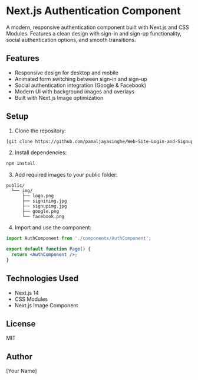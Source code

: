 # Next.js Authentication Component

A modern, responsive authentication component built with Next.js and CSS Modules. Features a clean design with sign-in and sign-up functionality, social authentication options, and smooth transitions.

## Features

- Responsive design for desktop and mobile
- Animated form switching between sign-in and sign-up
- Social authentication integration (Google & Facebook)
- Modern UI with background images and overlays
- Built with Next.js Image optimization

## Setup

1. Clone the repository:
```bash
[git clone https://github.com/pamaljayasinghe/Web-Site-Login-and-Signup-Pages-Next.js.git]
```

2. Install dependencies:
```bash
npm install
```

3. Add required images to your public folder:
```
public/
  └── img/
      ├── logo.png
      ├── signinimg.jpg
      ├── signupimg.jpg
      ├── google.png
      └── facebook.png
```

4. Import and use the component:
```jsx
import AuthComponent from './components/AuthComponent';

export default function Page() {
  return <AuthComponent />;
}
```

## Technologies Used

- Next.js 14
- CSS Modules
- Next.js Image Component

## License

MIT

## Author

[Your Name]
